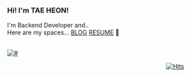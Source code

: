 ### Hi! I'm TAE HEON!
I'm Backend Developer and..<br>
Here are my spaces... <a href="https://kang-tae-heon.tistory.com">BLOG</a>  <a href="kang-tae-heon@tistory.com">RESUME</a> 🚀
<br><br>

 [![#](https://github-readme-stats.vercel.app/api?username=teh4&hide=stars,issues&count_private=true&show_icons=true&&theme=shadow_blue)](https://github.com/teh4/github-readme-stats)<br>

&nbsp;&nbsp;&nbsp;&nbsp;&nbsp;&nbsp;&nbsp;&nbsp;&nbsp;&nbsp;&nbsp;&nbsp;&nbsp;&nbsp;&nbsp;&nbsp;&nbsp;&nbsp;&nbsp;&nbsp;&nbsp;&nbsp;&nbsp;&nbsp;&nbsp;&nbsp;&nbsp;&nbsp;&nbsp;&nbsp;&nbsp;&nbsp;&nbsp;&nbsp;&nbsp;&nbsp;&nbsp;&nbsp;&nbsp;&nbsp;&nbsp;&nbsp;&nbsp;&nbsp;&nbsp;&nbsp;&nbsp;&nbsp;&nbsp;&nbsp;&nbsp;&nbsp;&nbsp;&nbsp;&nbsp;&nbsp;&nbsp;&nbsp;&nbsp;&nbsp;&nbsp;&nbsp;&nbsp;&nbsp;&nbsp;&nbsp;&nbsp;&nbsp;&nbsp;&nbsp;&nbsp;&nbsp;&nbsp;&nbsp;&nbsp;&nbsp;&nbsp;&nbsp;&nbsp;&nbsp;&nbsp;&nbsp;&nbsp;&nbsp;&nbsp;&nbsp;&nbsp;&nbsp;&nbsp;&nbsp;&nbsp;&nbsp;&nbsp;
  [![Hits](https://hits.seeyoufarm.com/api/count/incr/badge.svg?url=https%3A%2F%2Fgithub.com%2Fteh4&count_bg=%23434751&title_bg=%23ACD4E9&icon=askfm.svg&icon_color=%234C5265&title=hits&edge_flat=false)](https://hits.seeyoufarm.com)







<!--
**teh4/teh4** is a ✨ _special_ ✨ repository because its `README.md` (this file) appears on your GitHub profile.

Here are some ideas to get you started:

- 🔭 I’m currently working on ...
- 🌱 I’m currently learning ...
- 👯 I’m looking to collaborate on ...
- 🤔 I’m looking for help with ...
- 💬 Ask me about ...
- 📫 How to reach me: ...
- 😄 Pronouns: ...
- ⚡ Fun fact: ...
-->
